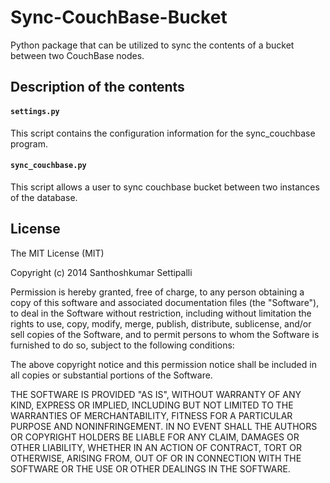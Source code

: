 Sync-CouchBase-Bucket
=====================
Python package that can be utilized to sync the contents of a bucket between two CouchBase nodes.

Description of the contents
---------------------------
#### `settings.py` ####
This script contains the configuration information for the sync_couchbase program.

#### `sync_couchbase.py` ####
This script allows a user to sync couchbase bucket between two instances of the database.

License
-------
The MIT License (MIT)

Copyright (c) 2014 Santhoshkumar Settipalli

Permission is hereby granted, free of charge, to any person obtaining a copy
of this software and associated documentation files (the "Software"), to deal
in the Software without restriction, including without limitation the rights
to use, copy, modify, merge, publish, distribute, sublicense, and/or sell
copies of the Software, and to permit persons to whom the Software is
furnished to do so, subject to the following conditions:

The above copyright notice and this permission notice shall be included in all
copies or substantial portions of the Software.

THE SOFTWARE IS PROVIDED "AS IS", WITHOUT WARRANTY OF ANY KIND, EXPRESS OR
IMPLIED, INCLUDING BUT NOT LIMITED TO THE WARRANTIES OF MERCHANTABILITY,
FITNESS FOR A PARTICULAR PURPOSE AND NONINFRINGEMENT. IN NO EVENT SHALL THE
AUTHORS OR COPYRIGHT HOLDERS BE LIABLE FOR ANY CLAIM, DAMAGES OR OTHER
LIABILITY, WHETHER IN AN ACTION OF CONTRACT, TORT OR OTHERWISE, ARISING FROM,
OUT OF OR IN CONNECTION WITH THE SOFTWARE OR THE USE OR OTHER DEALINGS IN THE
SOFTWARE.
